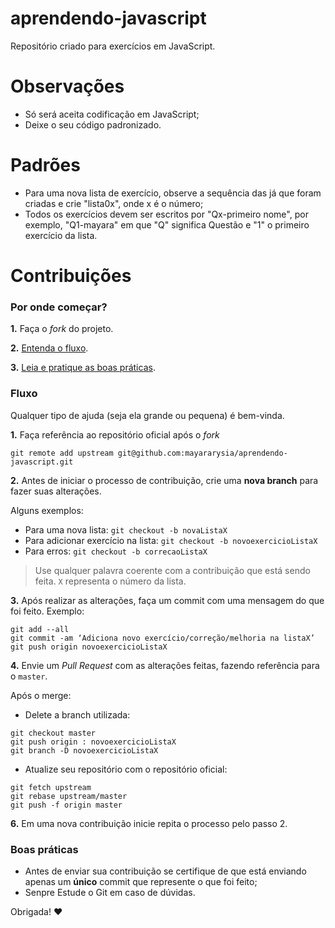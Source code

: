 # aprendendo-javascript
Repositório criado para exercícios em JavaScript.

# **Observações**

* Só será aceita codificação em JavaScript;
* Deixe o seu código padronizado.

# **Padrões**

* Para uma nova lista de exercício, observe a sequência das já que foram criadas e crie "lista0x", onde x é o número;
* Todos os exercícios devem ser escritos por "Qx-primeiro nome", por exemplo, "Q1-mayara" em que "Q" significa Questão e "1" o primeiro exercício da lista. 

# Contribuições

### Por onde começar?

**1.** Faça o _fork_ do projeto.

**2.** [Entenda o fluxo](#fluxo).

**3.** [Leia e pratique as boas práticas](#boas-pr%C3%A1ticas).

### Fluxo

Qualquer tipo de ajuda (seja ela grande ou pequena) é bem-vinda.

**1.** Faça referência ao repositório oficial após o _fork_ 

```
git remote add upstream git@github.com:mayararysia/aprendendo-javascript.git
```

**2.** Antes de iniciar o processo de contribuição, crie uma **nova branch** para fazer suas alterações.

Alguns exemplos:

- Para uma nova lista: `git checkout -b novaListaX`
- Para adicionar exercício na lista: `git checkout -b novoexercicioListaX`
- Para erros: `git checkout -b correcaoListaX`

> Use qualquer palavra coerente com a contribuição que está sendo feita.
> `X` representa o número da lista.

**3.** Após realizar as alterações, faça um commit com uma mensagem do que foi feito. Exemplo:

```
git add --all
git commit -am ‘Adiciona novo exercício/correção/melhoria na listaX’
git push origin novoexercicioListaX
```

**4.** Envie um _Pull Request_ com as alterações feitas, fazendo referência para o `master`.

Após o merge:

- Delete a branch utilizada:

```
git checkout master
git push origin : novoexercicioListaX
git branch -D novoexercicioListaX
```

- Atualize seu repositório com o repositório oficial:

```
git fetch upstream
git rebase upstream/master
git push -f origin master
```

**6.** Em uma nova contribuição inicie repita o processo pelo passo 2.

### Boas práticas

- Antes de enviar sua contribuição se certifique de que está enviando apenas um **único** commit que represente o que foi feito;
- Senpre Estude o Git em caso de dúvidas.

Obrigada! :heart:

